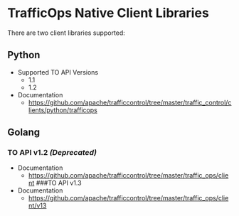# TrafficOps Native Client Libraries

There are two client libraries supported:

## Python
* Supported TO API Versions
  * 1.1
  * 1.2
* Documentation
  * https://github.com/apache/trafficcontrol/tree/master/traffic_control/clients/python/trafficops

## Golang
### TO API v1.2 _(Deprecated)_
* Documentation
  * https://github.com/apache/trafficcontrol/tree/master/traffic_ops/client
###TO API v1.3
* Documentation
  * https://github.com/apache/trafficcontrol/tree/master/traffic_ops/client/v13
